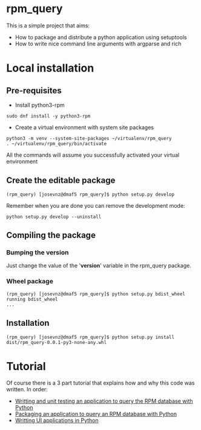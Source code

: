 # rpm_query

This is a simple project that aims: 
* How to package and distribute a python application using setuptools
* How to write nice command line arguments with argparse and rich

# Local installation

## Pre-requisites

* Install python3-rpm
```shell=
sudo dnf install -y python3-rpm
```

* Create a virtual environment with system site packages
```shell=
python3 -m venv --system-site-packages ~/virtualenv/rpm_query
. ~/virtualenv/rpm_query/bin/activate
```

All the commands will assume you successfully activated your virtual environment

## Create the editable package

```shell
(rpm_query) [josevnz@dmaf5 rpm_query]$ python setup.py develop
```

Remember when you are done you can remove the development mode:
```shell
python setup.py develop --uninstall
```

## Compiling the package

### Bumping the version

Just change the value of the '__version__' variable in the rpm_query package.

### Wheel package

```shell
(rpm_query) [josevnz@dmaf5 rpm_query]$ python setup.py bdist_wheel
running bdist_wheel
...
```

## Installation

```shell
(rpm_query) [josevnz@dmaf5 rpm_query]$ python setup.py install dist/rpm_query-0.0.1-py3-none-any.whl
```

# Tutorial

Of course there is a 3 part tutorial that explains how and why this code was written. In order:

* [Writting and unit testing an application to query the RPM database with Python](https://github.com/josevnz/rpm_query/blob/main/Writting%20and%20Unit%20testing%20an%20application%20that%20can%20query%20the%20RPM%20database%20with%20Python.md#writting-and-unit-testing-an-application-to-query-the-rpm-database-with-python)
* [Packaging an application to query an RPM database with Python](https://github.com/josevnz/rpm_query/blob/main/Packaging%20an%20application%20that%20can%20query%20the%20RPM%20database%20with%20Python.md)
* [Writting UI applications in Python](https://github.com/josevnz/rpm_query/blob/main/Writting%20UI%20applications%20in%20Python.md)
